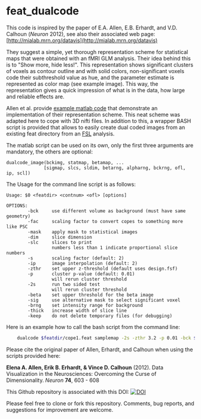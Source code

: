 feat_dualcode
=======

This code is inspired by the paper of E.A. Allen, E.B. Erhardt, and V.D. Calhoun (*Neuron* 2012), see also their associated web page: [http://mialab.mrn.org/datavis](http://mialab.mrn.org/datavis)

They suggest a simple, yet thorough representation scheme for statistical maps that were obtained with an fMRI GLM analysis. Their idea behind this is to "Show more, hide less!". This representation shows significant clusters of voxels as contour outline and with solid colors, non-significant voxels code their subthreshold value as hue, and the parameter estimate is represented as color map (see example image). This way, the representation gives a quick impression of what is in the data, how large and reliable effects are.

Allen et al. provide [example matlab code](http://mialab.mrn.org/datavis/docs/dualcodeExample.zip) that demonstrate an implementation of their representation scheme. This neat scheme was adapted here to cope with 3D nifti files. In addition to this, a wrapper BASH script is provided that allows to easily create dual coded images from an existing feat directory from an [FSL](http://fsl.fmrib.ox.ac.uk/fsl/fslwiki/) analysis.

The matlab script can be used on its own, only the first three arguments are mandatory, the others are optional:

    dualcode_image(bckimg, statmap, betamap, ...
                  [sigmap, slcs, sldim, betarng, alpharng, bckrng, ofl, ip, scl])

The Usage for the command line script is as follows:

    Usage: $0 <featdir> <contnum> <ofl> [options]

    OPTIONS:
            -bck     use different volume as background (must have same geometry)
            -fac     scaling factor to convert copes to something more like PSC
            -mask    apply mask to statistical images
            -dim     slice dimension
            -slc     slices to print
                     numbers less than 1 indicate proportional slice numbers
            -s       scaling factor (default: 2)
            -ip      image interpolation (default: 2)
            -zthr    set upper z-threshold (default uses design.fsf)
            -p       cluster p-value (default: 0.01)
                     will rerun cluster threshold
            -2s      run two sided test
                     will rerun cluster threshold
            -beta    set upper threshold for the beta image
            -sig     use alternative mask to select significant voxel
            -brng    set intensity range for background
            -thick   increase width of slice line
            -keep    do not delete temporary files (for debugging)

Here is an example how to call the bash script from the command line:

```bash
    dualcode $featdir/cope1.feat samplemap -2s -zthr 3.2 -p 0.01 -bck $FSLDIR/data/standard/MNI152_T1_2mm_brain-s 2 -ip 2 -slc $(seq 0.3 0.05 0.75)-dim z
```




Please cite the original paper of Allen, Erhardt, and Calhoun when using the scripts provided here:

**Elena A. Allen, Erik B. Erhardt, & Vince D. Calhoun** (2012). Data Visualization in the Neurosciences: Overcoming the Curse of Dimensionality. *Neuron* **74**, 603 - 608

This Github repository is associated with this DOI: [![DOI](https://zenodo.org/badge/4883/wzinke/feat_dualcode.png)](http://dx.doi.org/10.5281/zenodo.12835)

Please feel free to clone or fork this repository. Comments, bug reports, and suggestions for improvement are welcome.
